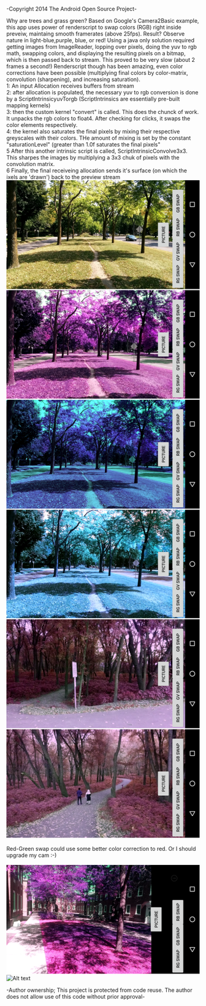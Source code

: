 -Copyright 2014 The Android Open Source Project-

Why are trees and grass green? Based on Google's Camera2Basic example, this app uses power of renderscript to swap colors (RGB) right inside preveiw, maintaing smooth framerates (above 25fps). Result? Observe nature in light-blue,purple, blue, or red!
Using a java only solution required getting images from ImageReader, lopping over pixels, doing the yuv to rgb math, swapping colors, and displaying the resulting pixels on a bitmap, which is then passed back to stream. This proved to be very slow (about 2 frames a second!) Renderscript though has been amazing, even color corrections have been possible (multiplying final colors by color-matrix, convolution (sharpening), and increasing saturation). <br />
1: An input Allocation receives buffers from stream<br />
2: after allocation is populated, the necessary yuv to rgb conversion is done by a ScriptIntrinsicyuvTorgb (ScriptIntrinsics are essentially pre-built mapping kernels) <br />
3: then the custom kernel "convert" is called. This does the chunck of work. It unpacks the rgb colors to float4. After checking for clicks, it swaps the color elements respectively.  <br />
4: the kernel also saturates the final pixels by mixing their respective greyscales with their colors. THe amount of mixing is set by the constant "saturationLevel" (greater than 1.0f saturates the final pixels"<br />
5 After this another intrinsic script is called, ScriptIntrinsicConvolve3x3. This sharpes the images by multiplying a 3x3 chuk of pixels with the convolution matrix.<br />
6 Finally, the final receiveing allocation sends it's surface (on which the ixels are 'drawn') back to the preview stream<br />
![Alt text](/screenshots/6.png?raw=true "Optional Title")
![Alt text](/screenshots/7.png?raw=true "Optional Title")
![Alt text](/screenshots/8.png?raw=true "Optional Title")
![Alt text](/screenshots/12.png?raw=true "Optional Title")
![Alt text](/screenshots/11.png?raw=true "Optional Title")
![Alt text](/screenshots/14.png?raw=true "Optional Title")
<br />
<br />
Red-Green swap could use some better color correction to red. Or I should upgrade my cam :-)
<br />
<br />
![Alt text](/screenshots/13.png?raw=true "Optional Title")
![Alt text](/screenshots/9.png?raw=true "Optional Title")
<br />



-Author ownership; This project is protected from code reuse. The author does not allow use of this code without prior approval-
